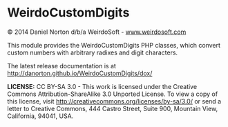 WeirdoCustomDigits
==================
© 2014 Daniel Norton d/b/a WeirdoSoft - www.weirdosoft.com

This module provides the WeirdoCustomDigits PHP classes, which convert custom numbers with arbitrary radixes and digit characters.

The latest release documentation is at http://danorton.github.io/WeirdoCustomDigits/dox/

**LICENSE:** CC BY-SA 3.0 - 
This work is licensed under the Creative Commons
Attribution-ShareAlike 3.0 Unported License. To view a copy of
this license, visit http://creativecommons.org/licenses/by-sa/3.0/
or send a letter to Creative Commons, 444 Castro Street, Suite 900,
Mountain View, California, 94041, USA.
